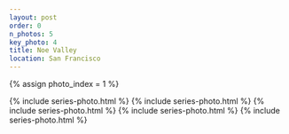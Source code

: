 ```yaml
---
layout: post
order: 0
n_photos: 5
key_photo: 4
title: Noe Valley
location: San Francisco
---
```



{% assign photo_index = 1 %}

{% include series-photo.html %}
{% include series-photo.html %}
{% include series-photo.html %}
{% include series-photo.html %}
{% include series-photo.html %}

